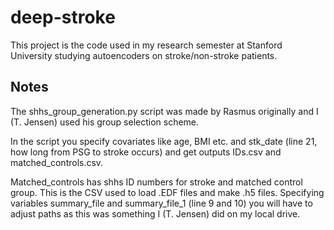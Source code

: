 # deep-stroke
This project is the code used in my research semester at Stanford University studying autoencoders on stroke/non-stroke patients.  

## Notes

The shhs_group_generation.py script was made by Rasmus originally and I (T. Jensen) used his group selection scheme.

In the script you specify covariates like age, BMI etc. and stk_date (line 21, how long from PSG to stroke occurs) and get outputs IDs.csv and matched_controls.csv.

Matched_controls has shhs ID numbers for stroke and matched control group. This is the CSV used to load .EDF files and make .h5 files. Specifying variables summary_file and summary_file_1 (line 9 and 10) you will have to adjust paths as this was something I (T. Jensen) did on my local drive.  

